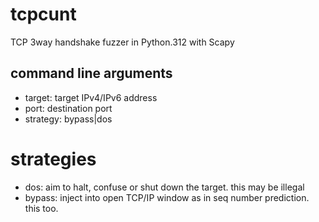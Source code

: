 # tcpcunt

TCP 3way handshake fuzzer in Python.312 with Scapy

## command line arguments
* target: target IPv4/IPv6 address
* port: destination port
* strategy: bypass|dos

# strategies
* dos: aim to halt, confuse or shut down the target. this may be illegal
* bypass: inject into open TCP/IP window as in seq number prediction. this too.
